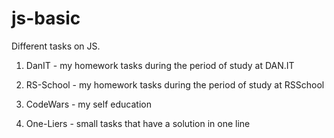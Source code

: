 # js-basic

Different tasks on JS.

1. DanIT - my homework tasks during the period of study at DAN.IT

2. RS-School - my homework tasks during the period of study at RSSchool

3. CodeWars - my self education

4. One-Liers - small tasks that have a solution in one line
